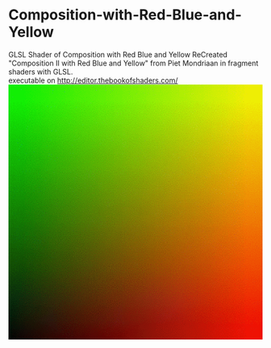 # Composition-with-Red-Blue-and-Yellow
GLSL Shader of Composition with Red Blue and Yellow
ReCreated "Composition II with Red Blue and Yellow" from Piet Mondriaan in fragment shaders with GLSL.
<br>
executable on http://editor.thebookofshaders.com/
<br>
![alt text](https://github.com/ahmaderfani12/Composition-with-Red-Blue-and-Yellow/blob/main/preview.gif?raw=true)
